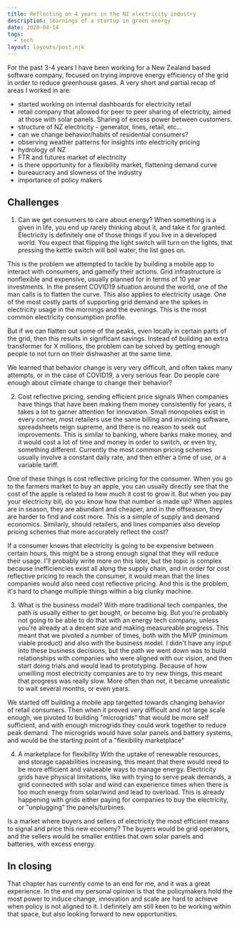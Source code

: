 ```yaml
---
title: Reflecting on 4 years in the NZ electricity industry
description: learnings of a startup in green energy 
date: 2020-04-14
tags:
  - tech
layout: layouts/post.njk
---
```


For the past 3-4 years I have been working for a New Zealand based software company, focused on trying improve energy efficiency of the grid in order to reduce greenhouse gases. A very short and partial recap of areas I worked in are:

- started working on internal dashboards for electricity retail 
- retail company that allowed for peer to peer sharing of electricity, aimed at those with solar panels. Sharing of excess power between customers.
- structure of NZ electricity - generator, lines, retail, etc...
- can we change behavior/habits of residential consumers?
- observing weather patterns for insights into electricity pricing
- hydrology of NZ
- FTR and futures market of electricity
- is there opportunity for a flexibility market, flattening demand curve
- bureaucracy and slowness of the industry
- importance of policy makers


## Challenges

1. Can we get consumers to care about energy?
When something is a given in life, you end up rarely thinking about it, and take it for granted. Electricity is definitely one of those things if you live in a developed world. You expect that flipping the light switch will turn on the lights, that pressing the kettle switch will boil water, the list goes on.

This is the problem we attempted to tackle by building a mobile app to interact with consumers, and gameify their actions. Grid infrastructure is nonflexible and expensive, usually planned for in terms of 10 year investments. In the present COVID19 situation around the world, one of the man calls is to flatten the curve. This also applies to electricity usage. One of the most costly parts of supporting grid demand are the spikes in electricity usage in the mornings and the evenings. This is the most common electricity consumption profile. 

<insert bimodal dist>

But if we can flatten out some of the peaks, even locally in certain parts of the grid, then this results in significant savings. Instead of building an extra transformer for X millions, the problem can be solved by getting enough people to not turn on their dishwasher at the same time. 

We learned that behavior change is very very difficult, and often takes many attempts, or in the case of COVID19, a very serious fear. Do people care enough about climate change to change their behavior?

2. Cost reflective pricing, sending efficient price signals
When companies have things that have been making them money consistently for years, it takes a lot to garner attention for innovation. Small monopolies exist in every corner, most retailers use the same billing and invoicing software, spreadsheets reign supreme, and there is no reason to seek out improvements. This is similar to banking, where banks make money, and it would cost a lot of time and money in order to switch, or even try, something different. Currently the most common pricing schemes usually involve a constant daily rate, and then either a time of use, or a variable tariff. 

One of these things is cost reflective pricing for the consumer. When you go to the farmers market to buy an apple, you can usually directly see that the cost of the apple is related to how much it cost to grow it. But when you pay your electricity bill, do you know how that number is made up? When apples are in season, they are abundant and cheaper, and in the offseason, they are harder to find and cost more. This is a simple of supply and demand economics. Similarly, should retailers, and lines companies also develop pricing schemes that more accurately reflect the cost?

If a consumer knows that electricity is going to be expensive between certain hours, this might be a strong enough signal that they will reduce their usage. I'll probably write more on this later, but the topic is complex because inefficiencies exist all along the supply chain, and in order for cost reflective pricing to reach the consumer, it would mean that the lines companies would also need cost reflective pricing. And this is the problem, it's hard to change multiple things within a big clunky machine.

3. What is the business model?
With more traditional tech companies, the path is usually either to get bought, or become big. But you're probably not going to be able to do that with an energy tech company, unless you're already at a decent size and making measureable progress. This meant that we pivoted a number of times, both with the MVP (minimum viable product) and also with the business model. I didn't have any input into these business decisions, but the path we went down was to build relationships with companies who were aligned with our vision, and then start doing trials and would lead to prototyping. Because of how unwilling most electricity companies are to try new things, this meant that progress was really slow. More often than not, it became unrealistic to wait several months, or even years.

We started off building a mobile app targetted towards changing behavior of retail consumers. Then when it proved very difficult and not large scale enough, we pivoted to building "microgrids" that would be more self sufficient, and with enough microgrids they could work together to reduce peak demand. The microgrids would have solar panels and battery systems, and would be the starting point of a "flexibility marketplace"

4. A marketplace for flexibility
With the uptake of renewable resources, and storage capabilities increasing, this meant that there would need to be more efficient and valueable ways to manage energy. Electricity grids have physical limitations, like with trying to serve peak demands, a grid connected with solar and wind can experience times when there is too much energy from solar/wind and lead to overload. This is already happening with grids either paying for companies to buy the electricity, or "unplugging" the panels/turbines. 

Is a market where buyers and sellers of electricity the most efficient means to signal and price this new economy? The buyers would be grid operators, and the sellers would be smaller entities that own solar panels and batteries, with excess energy.  


## In closing
That chapter has currently come to an end for me, and it was a great experience. In the end my personal opinion is that the policymakers hold the most power to induce change, innovation and scale are hard to achieve when policy is not aligned to it. I definitely am still keen to be working within that space, but also looking forward to new opportunities. 